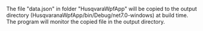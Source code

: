 The file "data.json" in folder "HusqvaraWpfApp" will be copied to
the output directory (HusqvaranaWpfApp/bin/Debug/net7.0-windows) at build time.
The program will monitor the copied file in the output directory.
